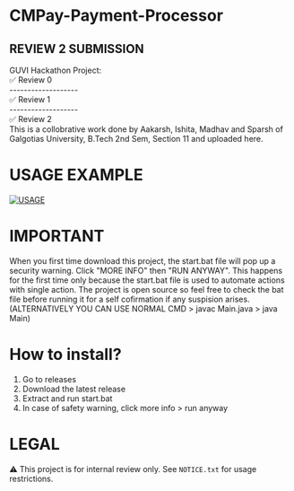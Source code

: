 # CMPay-Payment-Processor
## REVIEW 2 SUBMISSION
GUVI Hackathon Project:<br>
✅ Review 0<br>
-------------------<br>
✅ Review 1<br>
-------------------<br>
✅ Review 2<br>
This is a collobrative work done by Aakarsh, Ishita, Madhav and Sparsh of Galgotias University, B.Tech 2nd Sem, Section 11 and uploaded here.

# USAGE EXAMPLE
[![USAGE](https://i.ibb.co/93yJ1gMr/Black-and-Pink-Gradient-Modern-Technologies-You-Tube-Thumbnail.png)](https://youtu.be/2oM0aT-czrI "USAGE - Click to Watch!")

# IMPORTANT
When you first time download this project, the start.bat file will pop up a security warning. Click "MORE INFO" then "RUN ANYWAY". This happens for the first time only because the start.bat file is used to automate actions with single action. The project is open source so feel free to check the bat file before running it for a self cofirmation if any suspision arises. (ALTERNATIVELY YOU CAN USE NORMAL CMD > javac Main.java > java Main)

# How to install?
1. Go to releases
2. Download the latest release
3. Extract and run start.bat
4. In case of safety warning, click more info > run anyway

# LEGAL
⚠️ This project is for internal review only. See `NOTICE.txt` for usage restrictions.
